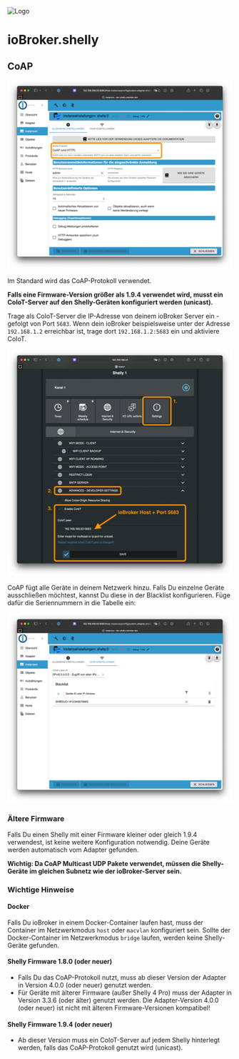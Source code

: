 ![Logo](../../admin/shelly.png)

# ioBroker.shelly

## CoAP

![iobroker_general_coap](./img/iobroker_general_coap.png)

Im Standard wird das CoAP-Protokoll verwendet.

**Falls eine Firmware-Version größer als 1.9.4 verwendet wird, musst ein CoIoT-Server auf den Shelly-Geräten konfiguriert werden (unicast).**

Trage als CoIoT-Server die IP-Adresse von deinem ioBroker Server ein - gefolgt von Port ```5683```. Wenn dein ioBroker beispielsweise unter der Adresse ```192.168.1.2``` erreichbar ist, trage dort ```192.168.1.2:5683``` ein und aktiviere CoIoT.

![shelly_coap](./img/shelly_coap.png)

CoAP fügt alle Geräte in deinem Netzwerk hinzu. Falls Du einzelne Geräte ausschließen möchtest, kannst Du diese in der Blacklist konfigurieren. Füge dafür die Seriennummern in die Tabelle ein:

![iobroker_coap](./img/iobroker_coap.png)

### Ältere Firmware

Falls Du einen Shelly mit einer Firmware kleiner oder gleich 1.9.4 verwendest, ist keine weitere Konfiguration notwendig. Deine Geräte werden automatisch vom Adapter gefunden.

**Wichtig: Da CoAP Multicast UDP Pakete verwendet, müssen die Shelly-Geräte im gleichen Subnetz wie der ioBroker-Server sein.**

### Wichtige Hinweise

#### Docker

Falls Du ioBroker in einem Docker-Container laufen hast, muss der Container im Netzwerkmodus ```host``` oder ```macvlan``` konfiguriert sein. Sollte der Docker-Container im Netzwerkmodus ```bridge``` laufen, werden keine Shelly-Geräte gefunden.

#### Shelly Firmware 1.8.0 (oder neuer)

- Falls Du das CoAP-Protokoll nutzt, muss ab dieser Version der Adapter in Version 4.0.0 (oder neuer) genutzt werden.
- Für Geräte mit älterer Firmware (außer Shelly 4 Pro) muss der Adapter in Version 3.3.6 (oder älter) genutzt werden. Die Adapter-Version 4.0.0 (oder neuer) ist nicht mit älteren Firmware-Versionen kompatibel!

#### Shelly Firmware 1.9.4 (oder neuer)

- Ab dieser Version muss ein CoIoT-Server auf jedem Shelly hinterlegt werden, falls das CoAP-Protokoll genutzt wird (unicast).
